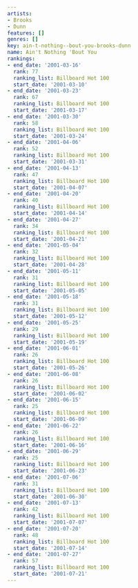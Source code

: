 ```yaml
---
artists:
- Brooks
- Dunn
features: []
genres: []
key: ain-t-nothing--bout-you-brooks-dunn
name: Ain't Nothing 'Bout You
rankings:
- end_date: '2001-03-16'
  rank: 77
  ranking_list: Billboard Hot 100
  start_date: '2001-03-10'
- end_date: '2001-03-23'
  rank: 67
  ranking_list: Billboard Hot 100
  start_date: '2001-03-17'
- end_date: '2001-03-30'
  rank: 58
  ranking_list: Billboard Hot 100
  start_date: '2001-03-24'
- end_date: '2001-04-06'
  rank: 52
  ranking_list: Billboard Hot 100
  start_date: '2001-03-31'
- end_date: '2001-04-13'
  rank: 47
  ranking_list: Billboard Hot 100
  start_date: '2001-04-07'
- end_date: '2001-04-20'
  rank: 40
  ranking_list: Billboard Hot 100
  start_date: '2001-04-14'
- end_date: '2001-04-27'
  rank: 34
  ranking_list: Billboard Hot 100
  start_date: '2001-04-21'
- end_date: '2001-05-04'
  rank: 32
  ranking_list: Billboard Hot 100
  start_date: '2001-04-28'
- end_date: '2001-05-11'
  rank: 31
  ranking_list: Billboard Hot 100
  start_date: '2001-05-05'
- end_date: '2001-05-18'
  rank: 31
  ranking_list: Billboard Hot 100
  start_date: '2001-05-12'
- end_date: '2001-05-25'
  rank: 29
  ranking_list: Billboard Hot 100
  start_date: '2001-05-19'
- end_date: '2001-06-01'
  rank: 26
  ranking_list: Billboard Hot 100
  start_date: '2001-05-26'
- end_date: '2001-06-08'
  rank: 26
  ranking_list: Billboard Hot 100
  start_date: '2001-06-02'
- end_date: '2001-06-15'
  rank: 25
  ranking_list: Billboard Hot 100
  start_date: '2001-06-09'
- end_date: '2001-06-22'
  rank: 26
  ranking_list: Billboard Hot 100
  start_date: '2001-06-16'
- end_date: '2001-06-29'
  rank: 25
  ranking_list: Billboard Hot 100
  start_date: '2001-06-23'
- end_date: '2001-07-06'
  rank: 31
  ranking_list: Billboard Hot 100
  start_date: '2001-06-30'
- end_date: '2001-07-13'
  rank: 42
  ranking_list: Billboard Hot 100
  start_date: '2001-07-07'
- end_date: '2001-07-20'
  rank: 48
  ranking_list: Billboard Hot 100
  start_date: '2001-07-14'
- end_date: '2001-07-27'
  rank: 57
  ranking_list: Billboard Hot 100
  start_date: '2001-07-21'
---
```


